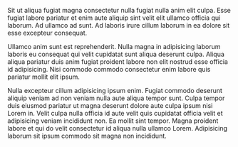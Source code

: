 Sit ut aliqua fugiat magna consectetur nulla fugiat nulla anim elit culpa. Esse fugiat labore pariatur et enim aute aliquip sint velit elit ullamco officia qui laborum. Ad ullamco ad sunt. Ad laboris irure cillum laborum in ea dolore sit esse excepteur consequat.

Ullamco anim sunt est reprehenderit. Nulla magna in adipisicing laborum laboris eu consequat qui velit cupidatat sunt aliqua deserunt culpa. Aliqua aliqua pariatur duis anim fugiat proident labore non elit nostrud esse officia id adipisicing. Nisi commodo commodo consectetur enim labore quis pariatur mollit elit ipsum.

Nulla excepteur cillum adipisicing ipsum enim. Fugiat commodo deserunt aliquip veniam ad non veniam nulla aute aliqua tempor sunt. Culpa tempor duis eiusmod pariatur ut magna deserunt dolore aute culpa ipsum nisi Lorem in. Velit culpa nulla officia id aute velit quis cupidatat officia velit et adipisicing veniam incididunt non. Ea mollit sint tempor. Magna proident labore et qui do velit consectetur id aliqua nulla ullamco Lorem. Adipisicing laborum sit ipsum commodo sit magna non incididunt.